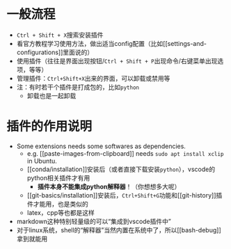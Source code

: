 # 一般流程
- `Ctrl + Shift + X`搜索安装插件
- 看官方教程学习使用方法，做出适当config配置（比如[[settings-and-configurations]]里面说的）
- 使用插件（往往是界面出现按钮/`Ctrl + Shift + P`出现命令/右键菜单出现选项，等等）
- 管理插件：`Ctrl+Shift+X`出来的界面，可以卸载或禁用等
- 注：有时若干个插件是打成包的，比如`python`
  - 卸载也是一起卸载
# 插件的作用说明
- Some extensions needs some softwares as dependencies.
  - e.g. [[paste-images-from-clipboard]] needs `sudo apt install xclip` in Ubuntu.
  - [[conda/installation]]安装后（或者直接下载安装`python`），vscode的python相关插件才有用
    - **插件本身不能集成python解释器**！（你想想多大呢）
  - [[git-basics/installation]]安装后，`Ctrl+Shift+G`功能和[[git-history]]插件才能用，也是类似的
  - latex，cpp等也都是这样
- markdown这种特别轻量级的可以“集成到vscode插件中”
- 对于linux系统，shell的“解释器”当然内置在系统中了，所以[[bash-debug]]拿到就能用